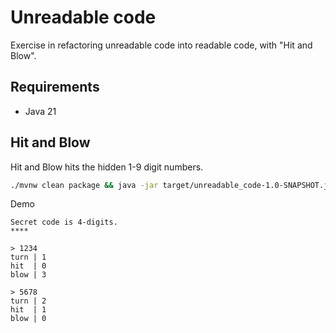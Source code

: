 Unreadable code
================================================================================

Exercise in refactoring unreadable code into readable code, with "Hit and Blow".


Requirements
--------------------------------------------------------------------------------

- Java 21


Hit and Blow
--------------------------------------------------------------------------------

Hit and Blow hits the hidden 1-9 digit numbers.

```bash
./mvnw clean package && java -jar target/unreadable_code-1.0-SNAPSHOT.jar 4
```

Demo

```
Secret code is 4-digits.
****

> 1234
turn | 1
hit  | 0
blow | 3

> 5678
turn | 2
hit  | 1
blow | 0

```
